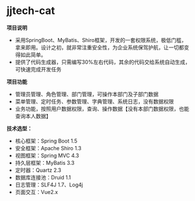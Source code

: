 # jjtech-cat

**项目说明** 
- 采用SpringBoot、MyBatis、Shiro框架，开发的一套权限系统，极低门槛，拿来即用。设计之初，就非常注重安全性，为企业系统保驾护航，让一切都变得如此简单。
- 提供了代码生成器，只需编写30%左右代码，其余的代码交给系统自动生成，可快速完成开发任务

**项目功能** 
- 管理员管理、角色管理、部门管理，可操作本部门及子部门数据
- 菜单管理、定时任务、参数管理、字典管理、系统日志，没有数据权限
- 业务功能，按照用户数据权限，查询、操作数据【没有本部门数据权限，也能查询本人数据】
 
 **技术选型：** 
- 核心框架：Spring Boot 1.5
- 安全框架：Apache Shiro 1.3
- 视图框架：Spring MVC 4.3
- 持久层框架：MyBatis 3.3
- 定时器：Quartz 2.3
- 数据库连接池：Druid 1.1
- 日志管理：SLF4J 1.7、Log4j
- 页面交互：Vue2.x
